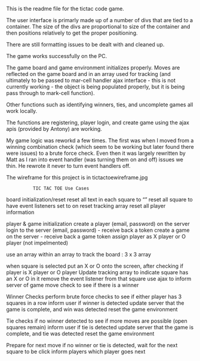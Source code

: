 This is the readme file for the tictac code game.

The user interface is primarly made up of a number of divs
that are tied to a container.  The size of the divs are proportional
to size of the container and then positions relatively to get the
proper positioning.

There are still formatting issues to be dealt with and cleaned
up.

The game works successfully on the PC.

The game board and game environment initializes properly.  Moves are
reflected on the game board and in an array used for tracking (and
ultimately to be passed to mar-cell handler ajax interface - this
is not currently working - the object is being populated properly,
but it is being pass through to mark-cell function).

Other functions such as identifying winners, ties, and uncomplete games
all work locally.

The functions are registering, player login, and create game using
the ajax apis (provided by Antony) are working.

My game logic was reworkd a few times.  The first was when I moved
from a winning combination check (which seem to be working but later
found there were issues) to a brute force check.  Even then it was
largely rewritten by Matt as I ran into event handler (was turning them
on and off) issues we thin.  He rewrote it never to turn event handlers
off.

The wireframe for this project is in tictactoewireframe.jpg


              TIC TAC TOE Use Cases

board initialization/reset
  reset all text in each square to “”
  reset all square to have event listeners set to on
  reset tracking array
  reset all player information


player & game initialization
  create a player (email, password) on the server
  login to the server (email, password) - receive back a token
  create a game on the server - receive back a game token
  assign player as X player or O player (not impelmented)

use an array within an array to track the board : 3 x 3 array

when square is selected
  put an  X or O onto the screen, after checking if player is X player or O player
  Update tracking array to indicate square has an X or O in it
  remove the event listener from that square
  use ajax to inform server of game move
  check to see if there is a winner

Winner Checks
  perform brute force checks to see if either player has 3 squares in a row
  inform user if winner is detected
  update server that the game is complete, and win was detected
  reset the game environment

Tie checks
  if no winner detected to see if more moves are possible (open squares remain)
  inform user if tie is detected
  update server that the game is complete, and tie was detected
  reset the game environment

Prepare for next move
  if no winner or tie is detected, wait for the next square to be click
  inform players which player goes next
